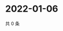 # 2022-01-06

共 0 条

<!-- BEGIN WEIBO -->
<!-- 最后更新时间 Thu Jan 06 2022 01:19:55 GMT+0800 (China Standard Time) -->

<!-- END WEIBO -->
